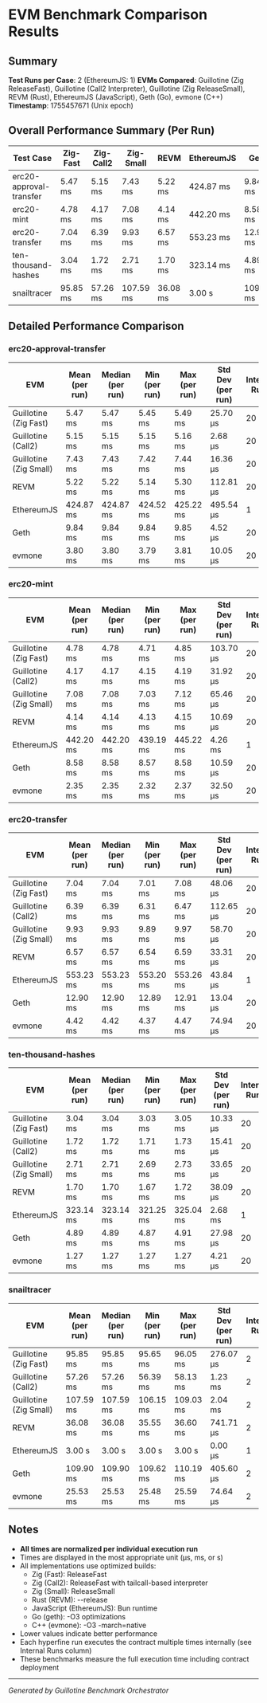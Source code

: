 # EVM Benchmark Comparison Results

## Summary

**Test Runs per Case**: 2 (EthereumJS: 1)
**EVMs Compared**: Guillotine (Zig ReleaseFast), Guillotine (Call2 Interpreter), Guillotine (Zig ReleaseSmall), REVM (Rust), EthereumJS (JavaScript), Geth (Go), evmone (C++)
**Timestamp**: 1755457671 (Unix epoch)

## Overall Performance Summary (Per Run)

| Test Case | Zig-Fast | Zig-Call2 | Zig-Small | REVM | EthereumJS | Geth | evmone |
|-----------|----------|-----------|-----------|------|------------|------|--------|
| erc20-approval-transfer   | 5.47 ms | 5.15 ms | 7.43 ms | 5.22 ms | 424.87 ms | 9.84 ms | 3.80 ms |
| erc20-mint                | 4.78 ms | 4.17 ms | 7.08 ms | 4.14 ms | 442.20 ms | 8.58 ms | 2.35 ms |
| erc20-transfer            | 7.04 ms | 6.39 ms | 9.93 ms | 6.57 ms | 553.23 ms | 12.90 ms | 4.42 ms |
| ten-thousand-hashes       | 3.04 ms | 1.72 ms | 2.71 ms | 1.70 ms | 323.14 ms | 4.89 ms | 1.27 ms |
| snailtracer               | 95.85 ms | 57.26 ms | 107.59 ms | 36.08 ms | 3.00 s | 109.90 ms | 25.53 ms |

## Detailed Performance Comparison

### erc20-approval-transfer

| EVM | Mean (per run) | Median (per run) | Min (per run) | Max (per run) | Std Dev (per run) | Internal Runs |
|-----|----------------|------------------|---------------|---------------|-------------------|---------------|
| Guillotine (Zig Fast) | 5.47 ms | 5.47 ms | 5.45 ms | 5.49 ms | 25.70 μs |            20 |
| Guillotine (Call2) | 5.15 ms | 5.15 ms | 5.15 ms | 5.16 ms | 2.68 μs |            20 |
| Guillotine (Zig Small) | 7.43 ms | 7.43 ms | 7.42 ms | 7.44 ms | 16.36 μs |            20 |
| REVM        | 5.22 ms | 5.22 ms | 5.14 ms | 5.30 ms | 112.81 μs |            20 |
| EthereumJS  | 424.87 ms | 424.87 ms | 424.52 ms | 425.22 ms | 495.54 μs |             1 |
| Geth        | 9.84 ms | 9.84 ms | 9.84 ms | 9.85 ms | 4.52 μs |            20 |
| evmone      | 3.80 ms | 3.80 ms | 3.79 ms | 3.81 ms | 10.05 μs |            20 |

### erc20-mint

| EVM | Mean (per run) | Median (per run) | Min (per run) | Max (per run) | Std Dev (per run) | Internal Runs |
|-----|----------------|------------------|---------------|---------------|-------------------|---------------|
| Guillotine (Zig Fast) | 4.78 ms | 4.78 ms | 4.71 ms | 4.85 ms | 103.70 μs |            20 |
| Guillotine (Call2) | 4.17 ms | 4.17 ms | 4.15 ms | 4.19 ms | 31.92 μs |            20 |
| Guillotine (Zig Small) | 7.08 ms | 7.08 ms | 7.03 ms | 7.12 ms | 65.46 μs |            20 |
| REVM        | 4.14 ms | 4.14 ms | 4.13 ms | 4.15 ms | 10.69 μs |            20 |
| EthereumJS  | 442.20 ms | 442.20 ms | 439.19 ms | 445.22 ms | 4.26 ms |             1 |
| Geth        | 8.58 ms | 8.58 ms | 8.57 ms | 8.58 ms | 10.59 μs |            20 |
| evmone      | 2.35 ms | 2.35 ms | 2.32 ms | 2.37 ms | 32.50 μs |            20 |

### erc20-transfer

| EVM | Mean (per run) | Median (per run) | Min (per run) | Max (per run) | Std Dev (per run) | Internal Runs |
|-----|----------------|------------------|---------------|---------------|-------------------|---------------|
| Guillotine (Zig Fast) | 7.04 ms | 7.04 ms | 7.01 ms | 7.08 ms | 48.06 μs |            20 |
| Guillotine (Call2) | 6.39 ms | 6.39 ms | 6.31 ms | 6.47 ms | 112.65 μs |            20 |
| Guillotine (Zig Small) | 9.93 ms | 9.93 ms | 9.89 ms | 9.97 ms | 58.70 μs |            20 |
| REVM        | 6.57 ms | 6.57 ms | 6.54 ms | 6.59 ms | 33.31 μs |            20 |
| EthereumJS  | 553.23 ms | 553.23 ms | 553.20 ms | 553.26 ms | 43.84 μs |             1 |
| Geth        | 12.90 ms | 12.90 ms | 12.89 ms | 12.91 ms | 13.04 μs |            20 |
| evmone      | 4.42 ms | 4.42 ms | 4.37 ms | 4.47 ms | 74.94 μs |            20 |

### ten-thousand-hashes

| EVM | Mean (per run) | Median (per run) | Min (per run) | Max (per run) | Std Dev (per run) | Internal Runs |
|-----|----------------|------------------|---------------|---------------|-------------------|---------------|
| Guillotine (Zig Fast) | 3.04 ms | 3.04 ms | 3.03 ms | 3.05 ms | 10.33 μs |            20 |
| Guillotine (Call2) | 1.72 ms | 1.72 ms | 1.71 ms | 1.73 ms | 15.41 μs |            20 |
| Guillotine (Zig Small) | 2.71 ms | 2.71 ms | 2.69 ms | 2.73 ms | 33.65 μs |            20 |
| REVM        | 1.70 ms | 1.70 ms | 1.67 ms | 1.72 ms | 38.09 μs |            20 |
| EthereumJS  | 323.14 ms | 323.14 ms | 321.25 ms | 325.04 ms | 2.68 ms |             1 |
| Geth        | 4.89 ms | 4.89 ms | 4.87 ms | 4.91 ms | 27.98 μs |            20 |
| evmone      | 1.27 ms | 1.27 ms | 1.27 ms | 1.27 ms | 4.21 μs |            20 |

### snailtracer

| EVM | Mean (per run) | Median (per run) | Min (per run) | Max (per run) | Std Dev (per run) | Internal Runs |
|-----|----------------|------------------|---------------|---------------|-------------------|---------------|
| Guillotine (Zig Fast) | 95.85 ms | 95.85 ms | 95.65 ms | 96.05 ms | 276.07 μs |             2 |
| Guillotine (Call2) | 57.26 ms | 57.26 ms | 56.39 ms | 58.13 ms | 1.23 ms |             2 |
| Guillotine (Zig Small) | 107.59 ms | 107.59 ms | 106.15 ms | 109.03 ms | 2.04 ms |             2 |
| REVM        | 36.08 ms | 36.08 ms | 35.55 ms | 36.60 ms | 741.71 μs |             2 |
| EthereumJS  | 3.00 s | 3.00 s | 3.00 s | 3.00 s | 0.00 μs |             1 |
| Geth        | 109.90 ms | 109.90 ms | 109.62 ms | 110.19 ms | 405.60 μs |             2 |
| evmone      | 25.53 ms | 25.53 ms | 25.48 ms | 25.59 ms | 74.64 μs |             2 |


## Notes

- **All times are normalized per individual execution run**
- Times are displayed in the most appropriate unit (μs, ms, or s)
- All implementations use optimized builds:
  - Zig (Fast): ReleaseFast
  - Zig (Call2): ReleaseFast with tailcall-based interpreter
  - Zig (Small): ReleaseSmall
  - Rust (REVM): --release
  - JavaScript (EthereumJS): Bun runtime
  - Go (geth): -O3 optimizations
  - C++ (evmone): -O3 -march=native
- Lower values indicate better performance
- Each hyperfine run executes the contract multiple times internally (see Internal Runs column)
- These benchmarks measure the full execution time including contract deployment

---

*Generated by Guillotine Benchmark Orchestrator*
